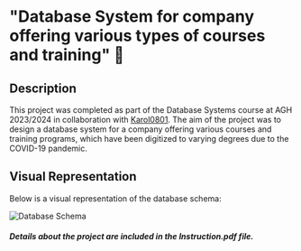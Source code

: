 # "Database System for company offering various types of courses and training"  🚀

## Description

This project was completed as part of the Database Systems course at AGH 2023/2024 in collaboration with <a href="https://github.com/Karol0801">Karol0801</a>. 
The aim of the project was to design a database system for a company offering various courses and training programs, 
which have been digitized to varying degrees due to the COVID-19 pandemic. 

## Visual Representation

Below is a visual representation of the database schema:

![Database Schema](Hotel_Database/Diagram.jpg)

#### *Details about the project are included in the Instruction.pdf file.*
